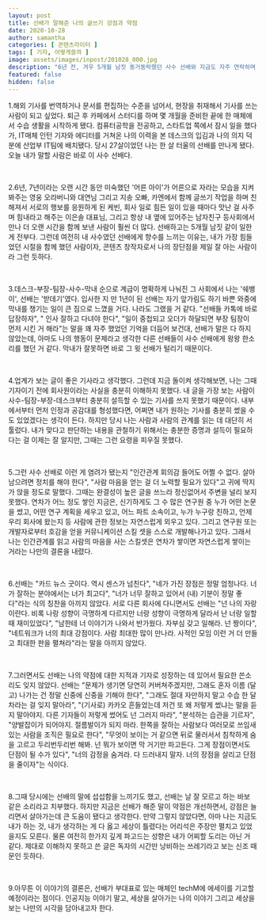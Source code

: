 ```yaml
---
layout: post
title: 선배가 말해준 나의 글쓰기 강점과 약점
date: 2020-10-28
author: samantha
categories: [ 콘텐츠라이터 ]
tags: [ 기자, 어떻게쓸까 ]
image: assets/images/inpost/201028_000.jpg
description: "6년 전, 겨우 5개월 남짓 동거동락했던 사수 선배와 지금도 자주 연락하며 지낸다. 선배는 잘하는 건 칭찬해주고, 잘 하지 못하는 부분에 대해 쓴소리를 아끼지 않았다. 지금의 자존감의 팔할은 선배가 키워줬다고 해도 지나침이 없다."
featured: false
hidden: false
---
```


1.해외 기사를 번역하거나 문서를 편집하는 수준을 넘어서, 현장을 취재해서 기사를 쓰는 사람이 되고 싶었다. 퇴근 후 카페에서 스터디를 하며 몇 개월을 준비한 끝에 한 매체에서 수습 생활을 시작하게 됐다. 컴퓨터공학을 전공하고, 스타트업 쪽에서 잠시 일을 했다가, IT매체 인턴 기자와 에디터를 거쳐온 나의 이력을 본 데스크의 입김과 나의 의지 덕분에 산업부 IT팀에 배치됐다. 당시 27살이었던 나는 한 살 터울의 선배를 만나게 됐다. 오늘 내가 말할 사람은 바로 이 사수 선배다.

<br/>

2.6년, 7년이라는 오랜 시간 동안 미숙했던 '어른 아이'가 어른으로 자라는 모습을 지켜봐주는 영웅 오라버니와 대연님 그리고 지송 오빠, 카엔에서 함께 글쓰기 작업을 하며 친해져서 서로의 행보를 응원하게 된 케빈, 회사 일로 힘든 일이 있을 때마다 맛난 걸 사주며 힘내라고 해주는 이은솔 대표님, 그리고 항상 내 옆에 있어주는 남자친구 등사회에서 만나 더 오랜 시간을 함께 보낸 사람이 훨씬 더 많다. 선배하고는 5개월 남짓 같이 일한 게 전부다. 그런데 여전히 내 사수였던 선배에게 향수를 느끼는 이유는, 내가 가장 힘들었던 시절을 함께 했던 사람이자, 콘텐츠 창작자로서 나의 장단점을 제일 잘 아는 사람이라 그런 듯하다.

<br/>

3.데스크-부장-팀장-사수-막내 순으로 계급이 명확하게 나눠진 그 사회에서 나는 '쉐뱅이', 선배는 '받데기'였다. 입사한 지 만 1년이 된 선배는 자기 앞가림도 하기 바쁜 와중에 막내를 챙기는 일이 큰 짐으로 느꼈을 거다. 나라도 그랬을 거 같다.  "선배들 카톡에 바로 답장하자", " 인사 잘하고 다녀야 한다", "일이 중첩되고 오더가 하달되면 부장 팀장이 먼저 시킨 거 해라"는 말을 꽤 자주 했었던 기억을 더듬어 보건대, 선배가 말은 다 하지 않았는데, 아마도 나의 행동이 문제라고 생각한 다른 선배들이 사수 선배에게 왕왕 한소리를 했던 거 같다. 막내가 잘못하면 바로 그 윗 선배가 털리기 때문이다.

<br/>

4.업계가 보는 글이 좋은 기사라고 생각했다. 그런데 지금 돌이켜 생각해보면, 나는 그때 기자이기 전에 회사원이라는 사실을 충분히 이해하지 못했다. 내 글을 가장 보는 사람이 사수-팀장-부장-데스크부터 충분히 설득할 수 있는 기사를 쓰지 못했기 때문이다. 내부에서부터 먼저 인정과 공감대를 형성했다면, 어쩌면 내가 원하는 기사를 충분히 썼을 수도 있었겠다는 생각이 든다. 하지만 당시 나는 사람과 사람의 관계를 읽는 데 대단히 서툴렀다. 내가 맞다고 판단하는 내용을 관철하기 위해서는 충분한 증명과 설득이 필요하다는 걸 이제는 잘 알지만, 그때는 그런 요령을 피우질 못했다.

<br/>

5.그런 사수 선배로 이런 게 염려가 됐는지 "인간관계 회의감 들어도 어쩔 수 없다. 살아남으려면 정치를 해야 한다", "사람 마음을 얻는 걸 더 노력할 필요가 있다"고 귀에 딱지가 앉을 정도로 말했다. 그때는 완결성이 높은 글을 쓰느라 정신없어서 주변을 널리 보지 못했다. 연차가 어느 정도 쌓인 지금은, 신기하게도 그 수 많은 연구원 중 누가 어떤 논문을 썼고, 어떤 연구 계획을 세우고 있고, 어느 파트 소속이고, 누가 누구랑 친하고, 언제 우리 회사에 왔는지 등 사람에 관한 정보는 자연스럽게 외우고 있다. 그리고 연구원 또는 개발자로부터 호감을 얻을 커뮤니케이션 스킬 셋을 스스로 개발해나가고 있다. 그래서 나는 인간관계를 읽고 사람의 마음을 사는 스킬셋은 연차가 쌓이면 자연스럽게 쌓이는 거라는 나만의 결론을 내렸다.

<br/>

6.선배는 "카드 뉴스 굿이다. 역시 센스가 넘친다", "네가 가진 장점은 정말 엄청나다. 너가 잘하는 분야에서는 너가 최고다", "너가 너무 잘하고 있어서 (내) 기분이 정말 좋다"라는 식의 칭찬을 아끼지 않았다. 서로 다른 회사에 다니면서도 선배는 "넌 나의 자랑이란다. 비록 나랑 성향이 극명하게 다르지만 너랑 성향이 극명하게 달라서 난 너랑 일할 때 재미있었다", "남한테 너 이야기가 나와서 반가웠다. 자부심 갖고 일해라. 넌 짱이다", "네트워크가 너의 최대 강점이다. 사람 최대한 많이 만나라. 사적인 모임 이런 거 더 만들고 최대한 판을 펼쳐라"라는 말을 아끼지 않았다.

<br/>

7.그러면서도 선배는 나의 약점에 대한 지적과 기자로 성장하는 데 있어서 필요한 쓴소리도 잊지 않았다. 선배는 "문제가 생기면 당연히 커버쳐주겠지만, 그래도 혼자 이름 (달고) 나가는 건 정말 신중에 신중을 기해야 한다", "그래도 절대 자만하지 말고 수습 한 달 차라는 걸 잊지 말아라", "(기사로) 카카오 흔들었는데 저건 또 왜 저렇게 썼냐는 말을 듣지 말아야지. 다른 기자들이 저렇게 썼어도 넌 그러지 마라", "분석하는 습관을 기르자", "양발잡이가 되어야지. 절름발이가 되지 마라. 한쪽을 잘하는 사람보다 여러모로 쓰임새 있는 사람을 조직은 필요로 한다", "무엇이 보이는 거 같으면 뒤로 물러서서 침착하게 숨을 고르고 두리번두리번 해봐. 넌 뭐가 보이면 막 거기만 파고든다. 그게 장점이면서도 단점이 될 수가 있다", "너의 감정을 숨겨라. 다 드러내지 말자. 너의 장점을 살리고 단점을 줄이자"는 식이다.

<br/>

8.그때 당시에는 선배의 말에 섭섭함을 느끼기도 했고, 선배는 날 잘 모르고 하는 바보 같은 소리라고 치부했다. 하지만 지금은 선배가 해준 말이 약점은 개선하면서, 강점은 늘리면서 살아가는데 큰 도움이 됐다고 생각한다. 만약 그렇지 않았다면, 아마 나는 지금도 내가 하는 것, 내가 생각하는 게 다 옳고 세상이 틀렸다는 어리석은 주장만 펼치고 있었을지도 모른다. 물론 여전히 한가지 깊게 파고드는 성향은 내가 어찌할 도리는 아닌 거 같다. 제대로 이해하지 못하고 쓴 글은 독자의 시간만 낭비하는 쓰레기라고 보는 신조 때문인 듯하다.

<br/>

9.아무튼 이 이야기의 결론은, 선배가 부대표로 있는 매체인 techM에 에세이를 기고할 예정이라는 점이다. 인공지능 이야기 말고, 세상을 살아가는 나의 이야기 그리고 세상을 보는 나만의 시각을 담아내고자 한다.

<br/>
